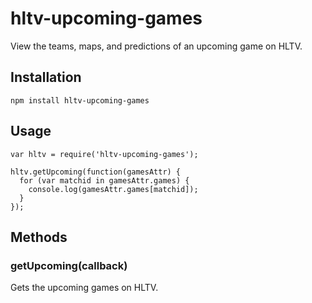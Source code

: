 # hltv-upcoming-games
View the teams, maps, and predictions of an upcoming game on HLTV.

## Installation
`npm install hltv-upcoming-games`

## Usage
```
var hltv = require('hltv-upcoming-games');

hltv.getUpcoming(function(gamesAttr) {
  for (var matchid in gamesAttr.games) {
    console.log(gamesAttr.games[matchid]);
  }
});
```

## Methods
### getUpcoming(callback)
Gets the upcoming games on HLTV.
